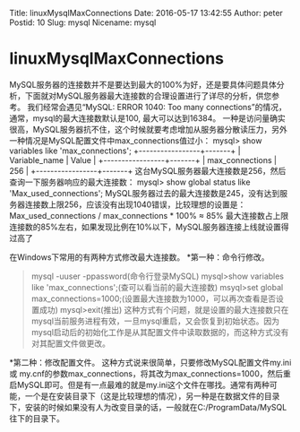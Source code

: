 ﻿Title: linuxMysqlMaxConnections
Date: 2016-05-17 13:42:55
Author: peter
Postid: 10
Slug: mysql
Nicename: mysql

# linuxMysqlMaxConnections

MySQL服务器的连接数并不是要达到最大的100%为好，还是要具体问题具体分析，下面就对MySQL服务器最大连接数的合理设置进行了详尽的分析，供您参考。
我们经常会遇见“MySQL: ERROR 1040: Too many connections”的情况，通常，mysql的最大连接数默认是100, 最大可以达到16384。
一种是访问量确实很高，MySQL服务器抗不住，这个时候就要考虑增加从服务器分散读压力，另外一种情况是MySQL配置文件中max_connections值过小：
mysql> show variables like 'max_connections';
+-----------------+-------+
| Variable_name | Value |
+-----------------+-------+
| max_connections | 256 |
+-----------------+-------+
这台MySQL服务器最大连接数是256，然后查询一下服务器响应的最大连接数：
mysql> show global status like 'Max_used_connections';
MySQL服务器过去的最大连接数是245，没有达到服务器连接数上限256，应该没有出现1040错误，比较理想的设置是：
Max_used_connections / max_connections * 100% ≈ 85%
最大连接数占上限连接数的85%左右，如果发现比例在10%以下，MySQL服务器连接上线就设置得过高了

 在Windows下常用的有两种方式修改最大连接数。
*第一种：命令行修改。
>mysql -uuser -ppassword(命令行登录MySQL)
    mysql>show variables like 'max_connections';(查可以看当前的最大连接数)
    msyql>set global max_connections=1000;(设置最大连接数为1000，可以再次查看是否设置成功)
    mysql>exit(推出)
    这种方式有个问题，就是设置的最大连接数只在mysql当前服务进程有效，一旦mysql重启，又会恢复到初始状态。因为mysql启动后的初始化工作是从其配置文件中读取数据的，而这种方式没有对其配置文件做更改。

*第二种：修改配置文件。
   这种方式说来很简单，只要修改MySQL配置文件my.ini 或 my.cnf的参数max_connections，将其改为max_connections=1000，然后重启MySQL即可。但是有一点最难的就是my.ini这个文件在哪找。通常有两种可能，一个是在安装目录下（这是比较理想的情况），另一种是在数据文件的目录下，安装的时候如果没有人为改变目录的话，一般就在C:/ProgramData/MySQL往下的目录下。